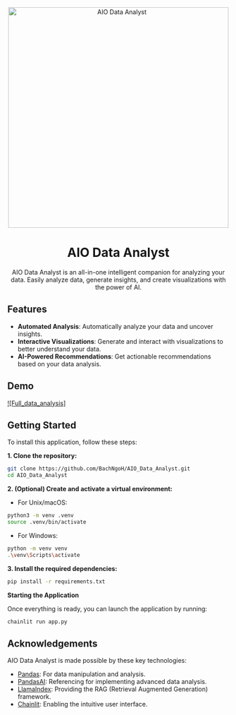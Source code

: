 <div align="center">
  <img src="./public/project_logo.png" alt="AIO Data Analyst" width="500" class="logo-light"/>
</div>


<div align="center">

# AIO Data Analyst

AIO Data Analyst is an all-in-one intelligent companion for analyzing your data. Easily analyze data, generate insights, and create visualizations with the power of AI. 

</div>

## Features

- **Automated Analysis**: Automatically analyze your data and uncover insights.
- **Interactive Visualizations**: Generate and interact with visualizations to better understand your data.
- **AI-Powered Recommendations**: Get actionable recommendations based on your data analysis.
<!-- - **Custom Reports**: Create custom reports summarizing the key insights from your data. -->

## Demo

[![Full_data_analysis]](https://youtu.be/jOjwiUmV1zw)




## Getting Started
To install this application, follow these steps:

**1. Clone the repository:**
```bash
git clone https://github.com/BachNgoH/AIO_Data_Analyst.git
cd AIO_Data_Analyst
```

**2. (Optional) Create and activate a virtual environment:**
- For Unix/macOS:
```bash
python3 -m venv .venv
source .venv/bin/activate
```

- For Windows:
```bash
python -m venv venv
.\venv\Scripts\activate
```

**3. Install the required dependencies:**
```bash
pip install -r requirements.txt
```



**Starting the Application**

Once everything is ready, you can launch the application by running:

```bash
chainlit run app.py
```

## Acknowledgements

AIO Data Analyst is made possible by these key technologies:

- [Pandas](https://pandas.pydata.org/): For data manipulation and analysis.
- [PandasAI](https://github.com/gventuri/pandas-ai): Referencing for implementing advanced data analysis.
- [LlamaIndex](https://www.llamaindex.ai/): Providing the RAG (Retrieval Augmented Generation) framework.
- [Chainlit](https://docs.chainlit.io/get-started/overview): Enabling the intuitive user interface.

